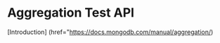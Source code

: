 # Aggregation Test API

[Introduction] (href="https://docs.mongodb.com/manual/aggregation/)

<a href="https://docs.mongodb.com/manual/aggregation/">


